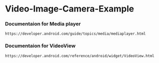 # Video-Image-Camera-Example

### Documentaion for Media player

```
https://developer.android.com/guide/topics/media/mediaplayer.html
```


### Documentaion for VideoView

```
https://developer.android.com/reference/android/widget/VideoView.html
```
